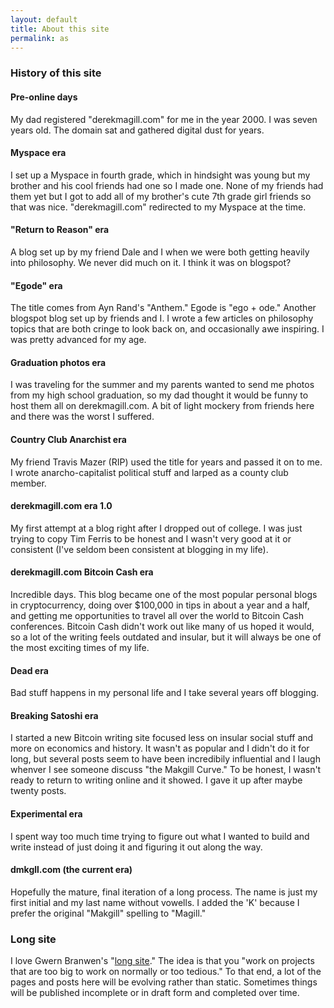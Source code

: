 ```yaml
---
layout: default
title: About this site
permalink: as
---
```


### History of this site

#### Pre-online days

My dad registered "derekmagill.com" for me in the year 2000. I was seven years old. The domain sat and gathered digital dust for years.

#### Myspace era

I set up a Myspace in fourth grade, which in hindsight was young but my brother and his cool friends had one so I made one. None of my friends had them yet but I got to add all
of my brother's cute 7th grade girl friends so that was nice. "derekmagill.com" redirected to my Myspace at the time.

#### "Return to Reason" era

A blog set up by my friend Dale and I when we were both getting heavily into philosophy. We never did much on it. I think it was on blogspot? 

#### "Egode" era

The title comes from Ayn Rand's "Anthem." Egode is "ego + ode." Another blogspot blog set up by friends and I. I wrote a few articles on philosophy topics that are both cringe to look back on, and occasionally awe inspiring. I was pretty advanced for my age.

#### Graduation photos era

I was traveling for the summer and my parents wanted to send me photos from my high school graduation, so my dad thought it would be funny to host them all on derekmagill.com. A bit of light mockery from friends here and there was the worst I suffered.

#### Country Club Anarchist era

My friend Travis Mazer (RIP) used the title for years and passed it on to me. I wrote anarcho-capitalist political stuff and larped as a county club member.

#### derekmagill.com era 1.0

My first attempt at a blog right after I dropped out of college. I was just trying to copy Tim Ferris to be honest and I wasn't very good at it or consistent (I've seldom been consistent at blogging in my life). 

#### derekmagill.com Bitcoin Cash era

Incredible days. This blog became one of the most popular personal blogs in cryptocurrency, doing over $100,000 in tips in about a year and a half, and getting me opportunities to travel
all over the world to Bitcoin Cash conferences. Bitcoin Cash didn't work out like many of us hoped it would, so a lot of the writing 
feels outdated and insular, but it will always be one of the most exciting times of my life.

#### Dead era

Bad stuff happens in my personal life and I take several years off blogging.

#### Breaking Satoshi era

I started a new Bitcoin writing site focused less on insular social stuff and more on economics and history. It wasn't as popular
and I didn't do it for long, but several posts seem to have been incredibily influential and I laugh whenver I see someone discuss "the Makgill Curve."
To be honest, I wasn't ready to return to writing online and it showed. I gave it up after maybe twenty posts.

#### Experimental era

I spent way too much time trying to figure out what I wanted to build and write instead of just doing it and figuring it out along the way.

#### dmkgll.com (the current era)

Hopefully the mature, final iteration of a long process. The name is just my first initial and my last name without vowells. I added the 'K' because I prefer the original "Makgill" spelling to "Magill."

### Long site

I love Gwern Branwen's "[long site](https://www.gwern.net/About)." The idea is that you "work on projects that are too big to work on normally or too tedious." To that end, a lot of the pages and posts here will be evolving rather than static. Sometimes things will be published incomplete or in draft form and completed over time.
